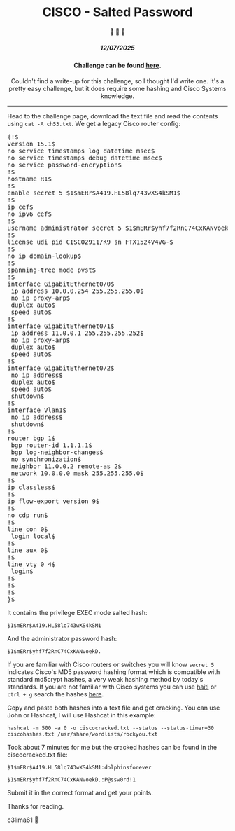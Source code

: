<div align="center">

# CISCO - Salted Password
:vibration_mode: :vibration_mode: :vibration_mode:

##### 12/07/2025

#### Challenge can be found [here](https://www.root-me.org/en/Challenges/Cryptanalysis/CISCO-Salted-Password).

Couldn't find a write-up for this challenge, so I thought I'd write one. It's a pretty easy challenge, but it does require some hashing and Cisco Systems knowledge. 

</div>


***


Head to the challenge page, download the text file and read the contents using `cat -A ch53.txt`. We get a legacy Cisco router config:

<pre>
{!$
version 15.1$
no service timestamps log datetime msec$
no service timestamps debug datetime msec$
no service password-encryption$
!$
hostname R1$
!$
enable secret 5 $1$mERr$A419.HL58lq743wXS4kSM1$
!$
ip cef$
no ipv6 cef$
!$
username administrator secret 5 $1$mERr$yhf7f2RnC74CxKANvoekD.$
!$
license udi pid CISCO2911/K9 sn FTX1524V4VG-$
!$
no ip domain-lookup$
!$
spanning-tree mode pvst$
!$
interface GigabitEthernet0/0$
 ip address 10.0.0.254 255.255.255.0$
 no ip proxy-arp$
 duplex auto$
 speed auto$
!$
interface GigabitEthernet0/1$
 ip address 11.0.0.1 255.255.255.252$
 no ip proxy-arp$
 duplex auto$
 speed auto$
!$
interface GigabitEthernet0/2$
 no ip address$
 duplex auto$
 speed auto$
 shutdown$
!$
interface Vlan1$
 no ip address$
 shutdown$
!$
router bgp 1$
 bgp router-id 1.1.1.1$
 bgp log-neighbor-changes$
 no synchronization$
 neighbor 11.0.0.2 remote-as 2$
 network 10.0.0.0 mask 255.255.255.0$
!$
ip classless$
!$
ip flow-export version 9$
!$
no cdp run$
!$
line con 0$
 login local$
!$
line aux 0$
!$
line vty 0 4$
 login$
!$
!$
!$
}$
</pre>

It contains the privilege EXEC mode salted hash:

`$1$mERr$A419.HL58lq743wXS4kSM1`

And the administrator password hash:

`$1$mERr$yhf7f2RnC74CxKANvoekD.`

If you are familiar with Cisco routers or switches you will know `secret 5` indicates Cisco's MD5 password hashing format which is compatible with standard md5crypt hashes, a very weak hashing method by today's standards. If you are not familiar with Cisco systems you can use [haiti](https://github.com/noraj/haiti) or `ctrl + g` search the hashes [here](https://hashcat.net/wiki/doku.php?id=example_hashes).

Copy and paste both hashes into a text file and get cracking. You can use John or Hashcat, I will use Hashcat in this example:

`hashcat -m 500 -a 0 -o ciscocracked.txt --status --status-timer=30 ciscohashes.txt /usr/share/wordlists/rockyou.txt`

Took about 7 minutes for me but the cracked hashes can be found in the ciscocracked.txt file:

`$1$mERr$A419.HL58lq743wXS4kSM1:dolphinsforever`

`$1$mERr$yhf7f2RnC74CxKANvoekD.:P@ssw0rd!1`

Submit it in the correct format and get your points.

Thanks for reading.

c3lima61 :mobile_phone_off:


